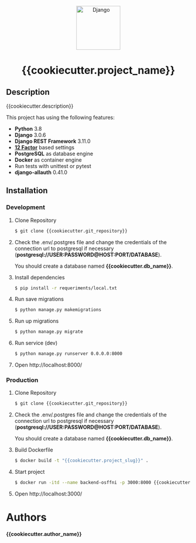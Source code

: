 <p align="center">
    <img src="https://cdn.iconscout.com/icon/free/png-512/django-2-282855.png" width="120" alt="Django" />
    </p>


<h1 align="center">
  {{cookiecutter.project_name}}
</h1>

## Description

<p ALIGN="justify">
{{cookiecutter.description}}
</p>

This project has using the following features:

- **Python** 3.8
- **Django** 3.0.6
- **Django REST Framework** 3.11.0
- [**12 Factor**](https://12factor.net/) based settings
- **PostgreSQL** as database engine
- **Docker** as container engine
- Run tests with unittest or pytest
- **django-allauth** 0.41.0

## Installation

### Development

1. Clone Repository

   ```bash
   $ git clone {{cookiecutter.git_repository}}
   ```

2. Check the .env/.postgres file and change the credentials of the connection url to postgresql if necessary (**postgresql://USER:PASSWORD@HOST:PORT/DATABASE**).

   You should create a database named **{{cookiecutter.db_name}}**.

3. Install dependencies

   ```bash
   $ pip install -r requeriments/local.txt
   ```

4. Run save migrations

   ```bash
   $ python manage.py makemigrations
   ```

5. Run up migrations

   ```bash
   $ python manage.py migrate
   ```

6. Run service (dev)

   ```bash
   $ python manage.py runserver 0.0.0.0:8000
   ```

7. Open http://localhost:8000/

### Production

1. Clone Repository

   ```bash
   $ git clone {{cookiecutter.git_repository}}
   ```

2. Check the .env/.postgres file and change the credentials of the connection url to postgresql if necessary (**postgresql://USER:PASSWORD@HOST:PORT/DATABASE**).

   You should create a database named **{{cookiecutter.db_name}}**.

3. Build Dockerfile

   ```bash
   $ docker build -t "{{cookiecutter.project_slug}}" .
   ```

3. Start project

   ```bash
   $ docker run -itd --name backend-osffni -p 3000:8000 {{cookiecutter.project_slug}}
   ```
4. Open http://localhost:3000/

# Authors

#### {{cookiecutter.author_name}}
